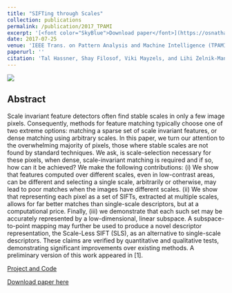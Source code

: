 ```yaml
---
title: "SIFTing through Scales"
collection: publications
permalink: /publication/2017_TPAMI
excerpt: '[<font color="SkyBlue">Download paper</font>](https://osnathassner.github.io/talhassner/projects/siftscales/HassneretalTPAMI16.pdf)'
date: 2017-07-25
venue: 'IEEE Trans. on Pattern Analysis and Machine Intelligence (TPAMI), 39(7): 1431-1443 (2017)'
paperurl: ''
citation: 'Tal Hassner, Shay Filosof, Viki Mayzels, and Lihi Zelnik-Manor. (2017). &quot;SIFTing through Scales.&quot; <i>IEEE Trans. on Pattern Analysis and Machine Intelligence (TPAMI), 39(7): 1431-1443 (2017)</i>.'
---
```


<img src='https://osnathassner.github.io/talhassner/images/SIFTs and Scales - Icon.jpg'>

Abstract
------
Scale invariant feature detectors often find stable scales in only a few image pixels. Consequently, methods for feature matching typically choose one of two extreme options: matching a sparse set of scale invariant features, or dense matching using arbitrary scales. In this paper, we turn our attention to the overwhelming majority of pixels, those where stable scales are not found by standard techniques. We ask, is scale-selection necessary for these pixels, when dense, scale-invariant matching is required and if so, how can it be achieved? We make the following contributions: (i) We show that features computed over different scales, even in low-contrast areas, can be different and selecting a single scale, arbitrarily or otherwise, may lead to poor matches when the images have different scales. (ii) We show that representing each pixel as a set of SIFTs, extracted at multiple scales, allows for far better matches than single-scale descriptors, but at a computational price. Finally, (iii) we demonstrate that each such set may be accurately represented by a low-dimensional, linear subspace. A subspace-to-point mapping may further be used to produce a novel descriptor representation, the Scale-Less SIFT (SLS), as an alternative to single-scale descriptors. These claims are verified by quantitative and qualitative tests, demonstrating significant improvements over existing methods. A preliminary version of this work appeared in [1].


[Project and Code](https://osnathassner.github.io/talhassner/publication/2012_CVPR_1)

[Download paper here](https://osnathassner.github.io/talhassner/projects/siftscales/HassneretalTPAMI16.pdf)
